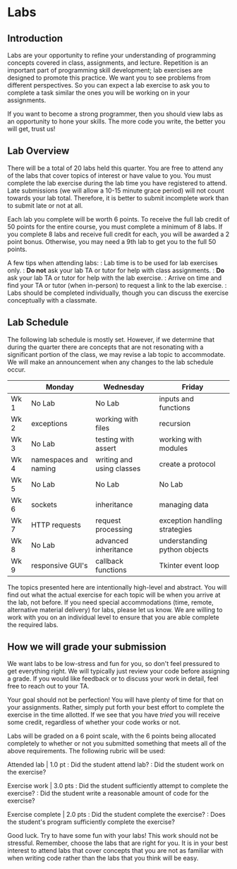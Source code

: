 Labs
============================

## Introduction

Labs are your opportunity to refine your understanding of programming concepts covered in class, assignments, and lecture. Repetition is an important part of programming skill development; lab exercises are designed to promote this practice. We want you to see problems from different perspectives. So you can expect a lab exercise to ask you to complete a task similar the ones you will be working on in your assignments.

If you want to become a strong programmer, then you should view labs as an opportunity to hone your skills. The more code you write, the better you will get, trust us! 

## Lab Overview

There will be a total of 20 labs held this quarter. You are free to attend any of the labs that cover topics of interest or have value to you. You must complete the lab exercise during the lab time you have registered to attend. Late submissions (we will allow a 10-15 minute grace period) will not count towards your lab total. Therefore, it is better to submit incomplete work than to submit late or not at all.

Each lab you complete will be worth 6 points. To receive the full lab credit of 50 points for the entire course, you must complete a minimum of 8 labs. If you complete 8 labs and receive full credit for each, you will be awarded a 2 point bonus. Otherwise, you may need a 9th lab to get you to the full 50 points.

A few tips when attending labs:
: Lab time is to be used for lab exercises only.
: __Do not__ ask your lab TA or tutor for help with class assignments.
: __Do__ ask your lab TA or tutor for help with the lab exercise.
: Arrive on time and find your TA or tutor (when in-person) to request a link to the lab exercise.
: Labs should be completed individually, though you can discuss the exercise conceptually with a classmate.

## Lab Schedule

The following lab schedule is mostly set. However, if we determine that during the quarter there are concepts that are not resonating with a significant portion of the class, we may revise a lab topic to accommodate. We will make an announcement when any changes to the lab schedule occur.

|          | Monday | Wednesday | Friday |
| -------- | --------- | --------- |--------- |
| Wk 1 | No Lab | No Lab | inputs and functions|
| Wk 2 | exceptions | working with files | recursion |
| Wk 3 | No Lab | testing with assert | working with modules |
| Wk 4 | namespaces and naming | writing and using classes | create a protocol |
| Wk 5 | No Lab | No Lab | No Lab|
| Wk 6 | sockets | inheritance | managing data |
| Wk 7 | HTTP requests | request processing | exception handling strategies |
| Wk 8 | No Lab | advanced inheritance | understanding python objects |
| Wk 9 | responsive GUI's | callback functions | Tkinter event loop |
													

The topics presented here are intentionally high-level and abstract. You will find out what the actual exercise for each topic will be when you arrive at the lab, not before. If you need special accommodations (time, remote, alternative material delivery) for labs, please let us know. We are willing to work with you on an individual level to ensure that you are able complete the required labs.

## How we will grade your submission
												
We want labs to be low-stress and fun for you, so don't feel pressured to get everything right. We will typically just review your code before assigning a grade. If you would like feedback or to discuss your work in detail, feel free to reach out to your TA. 

Your goal should not be perfection! You will have plenty of time for that on your assignments. Rather, simply put forth your best effort to complete the exercise in the time allotted. If we see that you have _tried_ you will receive some credit, regardless of whether your code works or not.

Labs will be graded on a 6 point scale, with the 6 points being allocated completely to whether or not you submitted something that meets all of the above requirements. The following rubric will be used:

Attended lab | 1.0 pt
: Did the student attend lab?
: Did the student work on the exercise?

Exercise work | 3.0 pts
: Did the student sufficiently attempt to complete the exercise?
: Did the student write a reasonable amount of code for the exercise?

Exercise complete | 2.0 pts
: Did the student complete the exercise?
: Does the student's program sufficiently complete the exercise?

Good luck. Try to have some fun with your labs! This work should not be stressful. Remember, choose the labs that are right for you. It is in your best interest to attend labs that cover concepts that you are not as familiar with when writing code rather than the labs that you think will be easy.
